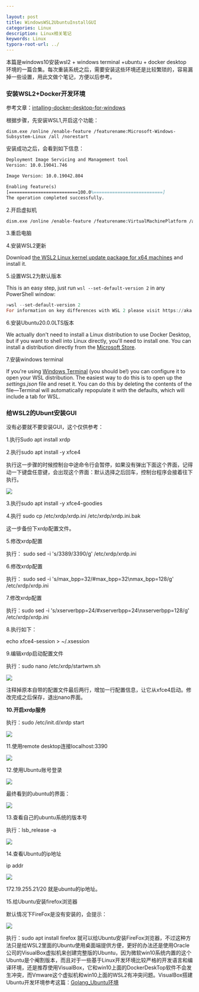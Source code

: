 ```yaml
---

layout: post
title: WindowsWSL2UbuntuInstallGUI
categories: Linux
description: Linux相关笔记
keywords: Linux
typora-root-url: ../
---
```

本篇是windows10安装wsl2 + windows terminal +ubuntu + docker desktop 环境的一篇合集。每次重装系统之后，需要安装这些环境还是比较繁琐的，容易漏掉一些设置，用此文做个笔记，方便以后参考。

### 安装WSL2+Docker开发环境

参考文章：[intalling-docker-desktop-for-windows](https://andrewlock.net/installing-docker-desktop-for-windows/)

根据步骤，先安装WSL1,开启这个功能：

```shell
dism.exe /online /enable-feature /featurename:Microsoft-Windows-Subsystem-Linux /all /norestart
```

安装成功之后，会看到如下信息：

```tex
Deployment Image Servicing and Management tool
Version: 10.0.19041.746

Image Version: 10.0.19042.804

Enabling feature(s)
[==========================100.0%==========================]
The operation completed successfully.
```



2.开启虚拟机

```tex
dism.exe /online /enable-feature /featurename:VirtualMachinePlatform /all /norestart
```



3.重启电脑



4.安装WSL2更新

Download [the WSL2 Linux kernel update package for x64 machines](https://wslstorestorage.blob.core.windows.net/wslblob/wsl_update_x64.msi) and install it.



5.设置WSL2为默认版本

This is an easy step, just run `wsl --set-default-version 2` in any PowerShell window:

```powershell
>wsl --set-default-version 2
For information on key differences with WSL 2 please visit https://aka.ms/wsl2
```

6.安装Ubuntu20.0.0LTS版本

We actually don't need to install a Linux distribution to use Docker Desktop, but if you want to shell into Linux directly, you'll need to install one. You can install a distribution directly from the [Microsoft Store](https://aka.ms/wslstore).



7.安装windows terminal

If you're using [Windows Terminal](https://docs.microsoft.com/en-us/windows/terminal/get-started) (you should be!) you can configure it to open your WSL distribution. The easiest way to do this is to open up the *settings.json* file and reset it. You can do this by deleting the contents of the file—Terminal will automatically repopulate it with the defaults, which will include a tab for WSL.



### 给WSL2的Ubunt安装GUI

没有必要就不要安装GUI，这个仅供参考：

1.执行Sudo apt install xrdp

2.执行sudo apt install -y xfce4

执行这一步骤的时候控制台中途命令行会暂停，如果没有弹出下面这个界面，记得动一下键盘任意键，会出现这个界面：默认选择之后回车，控制台程序会接着往下执行。

<img src="https://cs-cn.top/images/posts/linux_gui25.png"/>



3.执行sudo apt install -y xfce4-goodies

4.执行 sudo cp /etc/xrdp/xrdp.ini  /etc/xrdp/xrdp.ini.bak

这一步备份下xrdp配置文件。

5.修改xrdp配置

执行： sudo sed -i 's/3389/3390/g' /etc/xrdp/xrdp.ini

6.修改xrdp配置

执行： sudo sed -i 's/max_bpp=32/#max_bpp=32\nmax_bpp=128/g' /etc/xrdp/xrdp.ini

7.修改xrdp配置

执行：sudo sed -i 's/xserverbpp=24/#xserverbpp=24\nxserverbpp=128/g' /etc/xrdp/xrdp.ini

8.执行如下：

echo xfce4-session > ~/.xsession

9.编辑xrdp启动配置文件

执行：sudo nano /etc/xrdp/startwm.sh

<img src="https://cs-cn.top/images/posts/edit_configure_file836.png"/>

注释掉原本自带的配置文件最后两行，增加一行配置信息，让它从xfce4启动。修改完成之后保存，退出nano界面。

**10.开启xrdp服务**

执行：sudo /etc/init.d/xrdp start

<img src="https://cs-cn.top/images/posts/start_xrdp153.png"/>



11.使用remote desktop连接localhost:3390

<img src="https://cs-cn.top/images/posts/localhost3390_12.png"/>



12.使用Ubuntu账号登录

<img src="https://cs-cn.top/images/posts/Linux_Remote_Login817.png"/>

最终看到的ubuntu的界面：

<img src="https://cs-cn.top/images/posts/remote_LinuxGui343.png"/>



13.查看自己的ubuntu系统的版本号

执行：lsb_release -a

<img src="https://cs-cn.top/images/posts/ubuntu_release_926.png"/>



14.查看Ubuntu的ip地址

 ip addr

<img src="https://cs-cn.top/images/posts/view_ubuntu_ipAdress35.png"/>

172.19.255.21/20 就是ubuntu的ip地址。

15.给Ubuntu安装firefox浏览器

默认情况下FireFox是没有安装的，会提示：

<img src="https://cs-cn.top/images/posts/firefox_noInstall513.png"/>

执行：sudo apt install firefox 就可以给Ubuntu安装FireFox浏览器，不过这种方法只是给WSL2里面的Ubuntu使用桌面端提供方便，更好的办法还是使用Oracle公司的VisualBox虚拟机来创建完整版的Ubuntu，因为微软win10系统内置的这个Ubuntu是个阉割版本，而且对于一些基于Linux开发环境比较严格的开发语言和编译环境，还是推荐使用VisualBox，它和win10上面的DockerDeskTop软件不会发生冲突，而Vmware这个虚拟机和win10上面的WSL2有冲突问题。VisualBox搭建Ubuntu开发环境参考这篇：[Golang_Ubuntu环境](https://cs-cn.top/2020/01/01/WindowSetUPGolang/)









